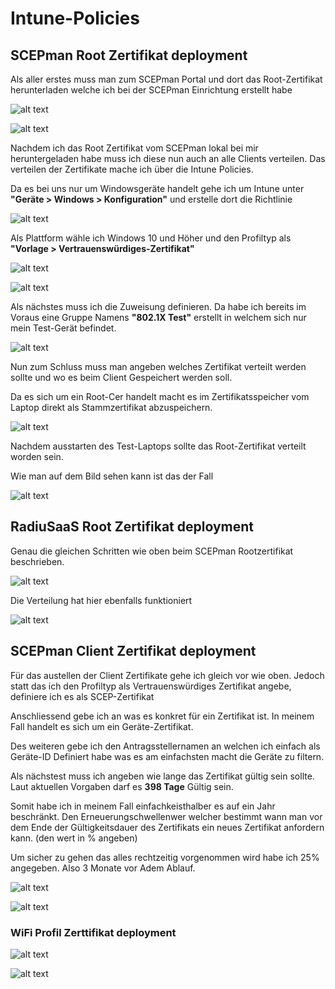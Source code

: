 # Intune-Policies


## SCEPman Root Zertifikat deployment

Als aller erstes muss man zum SCEPman Portal und dort das Root-Zertifikat herunterladen welche ich bei der SCEPman Einrichtung erstellt habe

![alt text](image-22.png)

![alt text](image-23.png)

Nachdem ich das Root Zertifikat vom SCEPman lokal bei mir heruntergeladen habe muss ich diese nun auch an alle Clients verteilen.
Das verteilen der Zertifikate mache ich über die Intune Policies.

Da es bei uns nur um Windowsgeräte handelt gehe ich um Intune unter **"Geräte > Windows > Konfiguration"** und erstelle dort die Richtlinie

![alt text](image-18.png)

Als Plattform wähle ich Windows 10 und Höher und den Profiltyp als **"Vorlage > Vertrauenswürdiges-Zertifikat"**

![alt text](image-19.png)

![alt text](image-21.png)

Als nächstes muss ich die Zuweisung definieren.
Da habe ich bereits im Voraus eine Gruppe Namens **"802.1X Test"** erstellt in welchem sich nur mein Test-Gerät befindet.

![alt text](image-24.png)

Nun zum Schluss muss man angeben welches Zertifikat verteilt werden sollte und wo es beim Client Gespeichert werden soll.

Da es sich um ein Root-Cer handelt macht es im Zertifikatsspeicher vom Laptop direkt als Stammzertifikat abzuspeichern.

![alt text](image-25.png)

Nachdem ausstarten des Test-Laptops sollte das Root-Zertifikat verteilt worden sein.

Wie man auf dem Bild sehen kann ist das der Fall

![alt text](image-26.png)



## RadiuSaaS Root Zertifikat deployment

Genau die gleichen Schritten wie oben beim SCEPman Rootzertifikat beschrieben.

![alt text](image-27.png)

Die Verteilung hat hier ebenfalls funktioniert

![alt text](image-28.png)




## SCEPman Client Zertifikat deployment

Für das austellen der Client Zertifikate gehe ich gleich vor wie oben.
Jedoch statt das ich den Profiltyp als Vertrauenswürdiges Zertifikat angebe,  definiere ich es als SCEP-Zertifikat 

Anschliessend gebe ich an was es konkret für ein Zertifikat ist.
In meinem Fall handelt es sich um ein Geräte-Zertifikat.

Des weiteren gebe ich den Antragsstellernamen an welchen ich einfach als Geräte-ID Definiert habe was es am einfachsten macht die Geräte zu filtern.

Als nächstest muss ich angeben wie lange das Zertifikat gültig sein sollte.
Laut aktuellen Vorgaben darf es **398 Tage** Gültig sein.

Somit habe ich in meinem Fall einfachkeisthalber es auf ein Jahr beschränkt.
Den Erneuerungschwellenwer welcher bestimmt wann man vor dem Ende der Gültigkeitsdauer des Zertifikats ein neues Zertifikat anfordern kann. (den wert in % angeben)

Um sicher zu gehen das alles rechtzeitig vorgenommen wird habe ich 25% angegeben.
Also 3 Monate vor Adem Ablauf. 

![alt text](image-29.png)

![alt text](image-30.png)



### WiFi Profil Zerttifikat deployment


![alt text](image-31.png)

![alt text](image-32.png)

